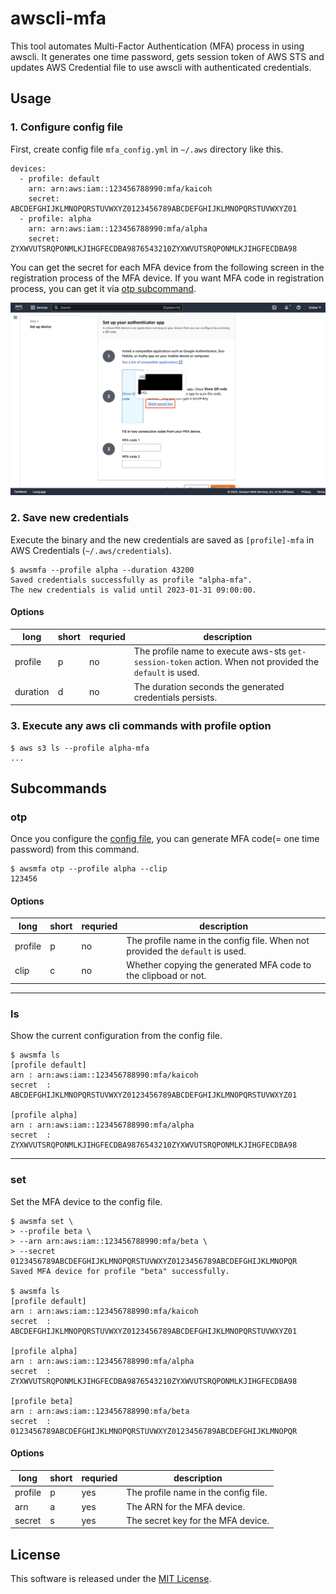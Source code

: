 # awscli-mfa

This tool automates Multi-Factor Authentication (MFA) process in using awscli. It generates one time password, gets session token of AWS STS and updates AWS Credential file to use awscli with authenticated credentials.

## Usage

### 1. Configure config file

First, create config file `mfa_config.yml` in `~/.aws` directory like this.

```
devices:
  - profile: default
    arn: arn:aws:iam::123456788990:mfa/kaicoh
    secret: ABCDEFGHIJKLMNOPQRSTUVWXYZ0123456789ABCDEFGHIJKLMNOPQRSTUVWXYZ01
  - profile: alpha
    arn: arn:aws:iam::123456788990:mfa/alpha
    secret: ZYXWVUTSRQPONMLKJIHGFECDBA9876543210ZYXWVUTSRQPONMLKJIHGFECDBA98
```

You can get the secret for each MFA device from the following screen in the registration process of the MFA device. If you want MFA code in registration process, you can get it via [otp subcommand](#otp).

![How to get secret](assets/How_to_get_secret.png)

### 2. Save new credentials

Execute the binary and the new credentials are saved as `[profile]-mfa` in AWS Credentials (`~/.aws/credentials`).

```
$ awsmfa --profile alpha --duration 43200
Saved credentials successfully as profile "alpha-mfa".
The new credentials is valid until 2023-01-31 09:00:00.
```

#### Options

| long | short | requried | description
----|---- |---- |----
| profile | p | no | The profile name to execute aws-sts `get-session-token` action. When not provided the `default` is used.
| duration | d | no | The duration seconds the generated credentials persists.

### 3. Execute any aws cli commands with profile option

```
$ aws s3 ls --profile alpha-mfa
...
```

## Subcommands

### otp

Once you configure the [config file](#usage), you can generate MFA code(= one time password) from this command.

```
$ awsmfa otp --profile alpha --clip
123456
```

#### Options

| long | short | requried | description
----|---- |---- |----
| profile | p | no | The profile name in the config file. When not provided the `default` is used.
| clip | c | no | Whether copying the generated MFA code to the clipboad or not.

---

### ls

Show the current configuration from the config file.

```
$ awsmfa ls
[profile default]
arn	: arn:aws:iam::123456788990:mfa/kaicoh
secret	: ABCDEFGHIJKLMNOPQRSTUVWXYZ0123456789ABCDEFGHIJKLMNOPQRSTUVWXYZ01

[profile alpha]
arn	: arn:aws:iam::123456788990:mfa/alpha
secret	: ZYXWVUTSRQPONMLKJIHGFECDBA9876543210ZYXWVUTSRQPONMLKJIHGFECDBA98
```

---

### set

Set the MFA device to the config file.

```
$ awsmfa set \
> --profile beta \
> --arn arn:aws:iam::123456788990:mfa/beta \
> --secret 0123456789ABCDEFGHIJKLMNOPQRSTUVWXYZ0123456789ABCDEFGHIJKLMNOPQR
Saved MFA device for profile "beta" successfully.

$ awsmfa ls
[profile default]
arn	: arn:aws:iam::123456788990:mfa/kaicoh
secret	: ABCDEFGHIJKLMNOPQRSTUVWXYZ0123456789ABCDEFGHIJKLMNOPQRSTUVWXYZ01

[profile alpha]
arn	: arn:aws:iam::123456788990:mfa/alpha
secret	: ZYXWVUTSRQPONMLKJIHGFECDBA9876543210ZYXWVUTSRQPONMLKJIHGFECDBA98

[profile beta]
arn	: arn:aws:iam::123456788990:mfa/beta
secret	: 0123456789ABCDEFGHIJKLMNOPQRSTUVWXYZ0123456789ABCDEFGHIJKLMNOPQR
```

#### Options

| long | short | requried | description
----|---- |---- |----
| profile | p | yes | The profile name in the config file.
| arn | a | yes | The ARN for the MFA device.
| secret | s | yes | The secret key for the MFA device.

## License

This software is released under the [MIT License](LICENSE).
